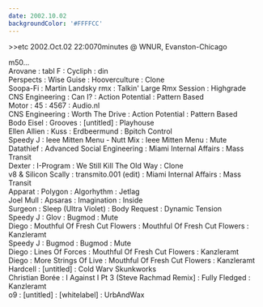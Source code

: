```yaml
---
date: 2002.10.02
backgroundColor: '#FFFFCC'
---
```


\>>etc 2002.Oct.02 22:0070minutes @ WNUR, Evanston-Chicago  

m50...  
Arovane : tabl F : Cycliph : din  
Perspects : Wise Guise : Hooverculture : Clone  
Soopa-Fi : Martin Landsky rmx : Talkin' Large Rmx Session : Highgrade  
CNS Engineering : Can I? : Action Potential : Pattern Based  
Motor : 45 : 4567 : Audio.nl  
CNS Engineering : Worth The Drive : Action Potential : Pattern Based  
Bodo Eisel : Grooves : \[untitled\] : Playhouse  
Ellen Allien : Kuss : Erdbeermund : Bpitch Control  
Speedy J : Ieee Mitten Menu - Nutt Mix : Ieee Mitten Menu : Mute  
Datathief : Advanced Social Engineering : Miami Internal Affairs : Mass Transit  
Dexter : I-Program : We Still Kill The Old Way : Clone  
v8 & Silicon Scally : transmito.001 (edit) : Miami Internal Affairs : Mass Transit  
Apparat : Polygon : Algorhythm : Jetlag  
Joel Mull : Apsaras : Imagination : Inside  
Surgeon : Sleep (Ultra Violet) : Body Request : Dynamic Tension  
Speedy J : Glov : Bugmod : Mute  
Diego : Mouthful Of Fresh Cut Flowers : Mouthful Of Fresh Cut Flowers : Kanzleramt  
Speedy J : Bugmod : Bugmod : Mute  
Diego : Lines Of Forces : Mouthful Of Fresh Cut Flowers : Kanzleramt  
Diego : More Strings Of Live : Mouthful Of Fresh Cut Flowers : Kanzleramt  
Hardcell : \[untitled\] : Cold Warv Skunkworks  
Christian Borée : I Against I Pt 3 (Steve Rachmad Remix\] : Fully Fledged : Kanzleramt  
o9 : \[untitled\] : \[whitelabel\] : UrbAndWax